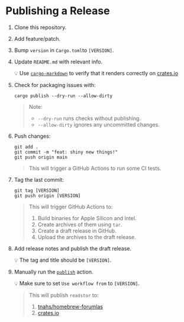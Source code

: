 # Publishing a Release

1. Clone this repository.
2. Add feature/patch.
3. Bump `version` in `Cargo.toml`to `[VERSION]`.
4. Update `README.md` with relevant info.

   💡 Use [`cargo-markdown`][cargo-markdown] to verify that it renders correctly
   on [crates.io][crates-io]

5. Check for packaging issues with:

   ```console
   cargo publish --dry-run --allow-dirty
   ```

   > Note:
   >
   > - `--dry-run` runs checks without publishing.
   > - `--allow-dirty` ignores any uncommitted changes.

6. Push changes:

   ```console
   git add .
   git commit -m "feat: shiny new things!"
   git push origin main
   ```

   > This will trigger a GitHub Actions to run some CI tests.

7. Tag the last commit:

   ```console
   git tag [VERSION]
   git push origin [VERSION]
   ```

   > This will trigger GitHub Actions to:
   >
   > 1. Build binaries for Apple Silicon and Intel.
   > 2. Create archives of them using `tar`.
   > 3. Create a draft release in GitHub.
   > 4. Upload the archives to the draft release.

8. Add release notes and publish the draft release.

   💡 The tag and title should be `[VERSION]`.

9. Manually run the [`publish`][publish] action.

   💡 Make sure to set `Use workflow from` to `[VERSION]`.

   > This will publish `readstor` to:
   >
   > 1. [tnahs/homebrew-forumlas][formulas]
   > 2. [crates.io][crates-io]

[cargo-markdown]: https://crates.io/crates/cargo-markdown
[crates-io]: https://crates.io
[formulas]: https://github.com/tnahs/homebrew-forumlas
[publish]: https://github.com/tnahs/readstor/actions/workflows/publish.yml
